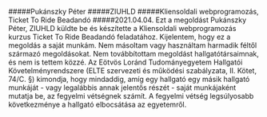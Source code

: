 #####Pukánszky Péter
#####ZIUHLD
#####Kliensoldali webprogramozás, Ticket To Ride Beadandó
#####2021.04.04.
Ezt a megoldást Pukánszky Péter, ZIUHLD küldte be és készítette a Kliensoldali webprogramozás kurzus Ticket To Ride Beadandó feladatához.
Kijelentem, hogy ez a megoldás a saját munkám.
Nem másoltam vagy használtam harmadik féltől származó megoldásokat.
Nem továbbítottam megoldást hallgatótársaimnak, és nem is tettem közzé.
Az Eötvös Loránd Tudományegyetem Hallgatói Követelményrendszere (ELTE szervezeti és működési szabályzata, II. Kötet, 74/C. §) kimondja,
hogy mindaddig, amíg egy hallgató egy másik hallgató munkáját - vagy legalábbis annak jelentős részét - saját munkájaként mutatja be,
az fegyelmi vétségnek számít. A fegyelmi vétség legsúlyosabb következménye a hallgató elbocsátása az egyetemről.
